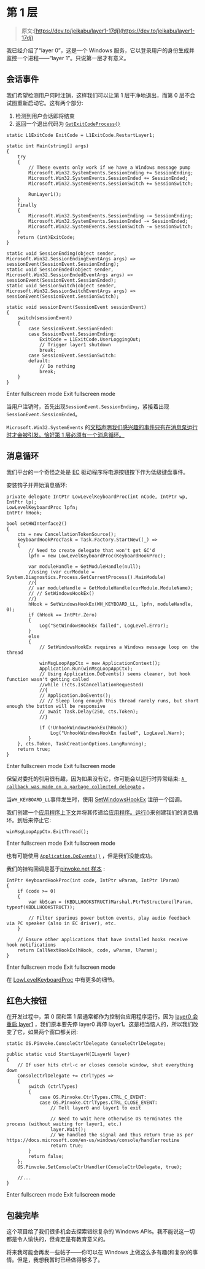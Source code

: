 # 第 1 层

> 原文:[https://dev.to/jeikabu/layer1-17dj](https://dev.to/jeikabu/layer1-17dj)

我已经介绍了“layer 0”，这是一个 Windows 服务，它以登录用户的身份生成并监控一个进程——“layer 1”。只说第一层才有意义。

## 会话事件

我们希望检测用户何时注销，这样我们可以让第 1 层干净地退出，而第 0 层不会试图重新启动它。这有两个部分:

1.  检测到用户会话即将结束
2.  返回一个退出代码为 [`GetExitCodeProcess()`](https://docs.microsoft.com/en-us/windows/desktop/api/processthreadsapi/nf-processthreadsapi-getexitcodeprocess)

```
static L1ExitCode ExitCode = L1ExitCode.RestartLayer1;

static int Main(string[] args)
{
    try
    {
        // These events only work if we have a Windows message pump
        Microsoft.Win32.SystemEvents.SessionEnding += SessionEnding;
        Microsoft.Win32.SystemEvents.SessionEnded += SessionEnded;
        Microsoft.Win32.SystemEvents.SessionSwitch += SessionSwitch;

        RunLayer1();
    }
    finally
    {
        Microsoft.Win32.SystemEvents.SessionEnding -= SessionEnding;
        Microsoft.Win32.SystemEvents.SessionEnded -= SessionEnded;
        Microsoft.Win32.SystemEvents.SessionSwitch -= SessionSwitch;
    }
    return (int)ExitCode;
}

static void SessionEnding(object sender, Microsoft.Win32.SessionEndingEventArgs args) => sessionEvent(SessionEvent.SessionEnding);
static void SessionEnded(object sender, Microsoft.Win32.SessionEndedEventArgs args) => sessionEvent(SessionEvent.SessionEnded);
static void SessionSwitch(object sender, Microsoft.Win32.SessionSwitchEventArgs args) => sessionEvent(SessionEvent.SessionSwitch);

static void sessionEvent(SessionEvent sessionEvent)
{
    switch(sessionEvent)
    {
        case SessionEvent.SessionEnded:
        case SessionEvent.SessionEnding:
            ExitCode = L1ExitCode.UserLoggingOut;
            // Trigger layer1 shutdown
            break;
        case SessionEvent.SessionSwitch:
        default:
            // Do nothing
            break;
    }
} 
```

Enter fullscreen mode Exit fullscreen mode

当用户注销时，首先出现`SessionEvent.SessionEnding`，紧接着出现`SessionEvent.SessionEnded`。

`Microsoft.Win32.SystemEvents` 的[文档声明我们感兴趣的事件只有在消息泵运行时才会被引发。恰好第 1 层必须有一个消息循环。](https://docs.microsoft.com/en-us/dotnet/api/microsoft.win32.systemevents)

## 消息循环

我们平台的一个奇怪之处是 [EC](https://en.wikipedia.org/wiki/Embedded_controller) 驱动程序将电源按钮按下作为低级键盘事件。

安装钩子并开始消息循环:

```
private delegate IntPtr LowLevelKeyboardProc(int nCode, IntPtr wp, IntPtr lp);
LowLevelKeyboardProc lpfn;
IntPtr hHook;

bool setHWInterface2()
{
    cts = new CancellationTokenSource();
    keyboardHookProcTask = Task.Factory.StartNew((_) =>
    {
        // Need to create delegate that won't get GC'd
        lpfn = new LowLevelKeyboardProc(KeyboardHookProc);

        var moduleHandle = GetModuleHandle(null);
        //using (var curModule = System.Diagnostics.Process.GetCurrentProcess().MainModule)
        //{
        // var moduleHandle = GetModuleHandle(curModule.ModuleName);
        // // SetWindowsHookEx()
        //}
        hHook = SetWindowsHookEx(WH_KEYBOARD_LL, lpfn, moduleHandle, 0);
        if (hHook == IntPtr.Zero)
        {
            Log("SetWindowsHookEx failed", LogLevel.Error);
        }
        else
        {
            // SetWindowsHookEx requires a Windows message loop on the thread

            winMsgLoopAppCtx = new ApplicationContext();
            Application.Run(winMsgLoopAppCtx);
            // Using Application.DoEvents() seems cleaner, but hook function wasn't getting called
            //while (!cts.IsCancellationRequested)
            //{
            // Application.DoEvents();
            // // Sleep long enough this thread rarely runs, but short enough the button will be responsive
            // await Task.Delay(250, cts.Token);
            //}

            if (!UnhookWindowsHookEx(hHook))
                Log("UnhookWindowsHookEx failed", LogLevel.Warn);
        }
    }, cts.Token, TaskCreationOptions.LongRunning);
    return true;
} 
```

Enter fullscreen mode Exit fullscreen mode

保留对委托的引用很有趣，因为如果没有它，你可能会以运行时异常结束: [`A callback was made on a garbage collected delegate`](https://stackoverflow.com/questions/6193711/call-has-been-made-on-garbage-collected-delegate-in-c) 。

当`WH_KEYBOARD_LL`事件发生时，使用 [SetWindowsHookEx](https://docs.microsoft.com/en-us/windows/desktop/api/winuser/nf-winuser-setwindowshookexw) 注册一个回调。

我们创建一个[应用程序上下文](https://docs.microsoft.com/en-us/dotnet/api/system.windows.forms.applicationcontext)并将其传递给[应用程序。运行()](https://docs.microsoft.com/en-us/dotnet/api/system.windows.forms.application.run#System_Windows_Forms_Application_Run_System_Windows_Forms_ApplicationContext_)来创建我们的消息循环。到后来停止它:

```
winMsgLoopAppCtx.ExitThread(); 
```

Enter fullscreen mode Exit fullscreen mode

也有可能使用 [`Application.DoEvents()`](https://docs.microsoft.com/en-us/dotnet/api/system.windows.forms.application.doevents?redirectedfrom=MSDN&view=netframework-4.7.2#System_Windows_Forms_Application_DoEvents) ，但是我们没能成功。

我们的挂钩回调是基于[pinvoke.net 样本](https://www.pinvoke.net/default.aspx/Structures/KBDLLHOOKSTRUCT.html) :

```
IntPtr KeyboardHookProc(int code, IntPtr wParam, IntPtr lParam)
{
    if (code >= 0)
    {
        var kbScan = (KBDLLHOOKSTRUCT)Marshal.PtrToStructure(lParam, typeof(KBDLLHOOKSTRUCT));

        // Filter spurious power button events, play audio feedback via PC speaker (also in EC driver), etc.
    }

    // Ensure other applications that have installed hooks receive hook notifications
    return CallNextHookEx(hHook, code, wParam, lParam);
} 
```

Enter fullscreen mode Exit fullscreen mode

在 [LowLevelKeyboardProc](https://msdn.microsoft.com/en-us/library/ms644985%28v=VS.85%29.aspx?f=255&MSPPError=-2147217396) 中有更多的细节。

## 红色大按钮

在开发过程中，第 0 层和第 1 层通常都作为控制台应用程序运行。因为 [layer0 会重启 layer1](//./more-windows-service-in-c-3keg) ，我们原本要先停 layer0 再停 layer1。这是相当恼人的，所以我们改变了它，如果两个窗口都关闭:

```
static OS.Pinvoke.ConsoleCtrlDelegate ConsoleCtrlDelegate;

public static void StartLayerN(ILayerN layer)
{
    // If user hits ctrl-c or closes console window, shut everything down
    ConsoleCtrlDelegate += ctrlTypes =>
    {
        switch (ctrlTypes)
        {
            case OS.Pinvoke.CtrlTypes.CTRL_C_EVENT:
            case OS.Pinvoke.CtrlTypes.CTRL_CLOSE_EVENT:
                // Tell layer0 and layer1 to exit

                // Need to wait here otherwise OS terminates the process (without waiting for layer1, etc.)
                layer.Wait();
                // We handled the signal and thus return true as per https://docs.microsoft.com/en-us/windows/console/handlerroutine
                return true;
        }
        return false;
    };
    OS.Pinvoke.SetConsoleCtrlHandler(ConsoleCtrlDelegate, true);

    //...
} 
```

Enter fullscreen mode Exit fullscreen mode

## 包装完毕

这个项目给了我们很多机会去探索错综复杂的 Windows APIs。我不能说这一切都是令人愉快的，但肯定是有教育意义的。

将来我可能会再发一些帖子——你可以在 Windows 上做这么多有趣(和复杂)的事情。但是，我想我暂时已经做得够多了。